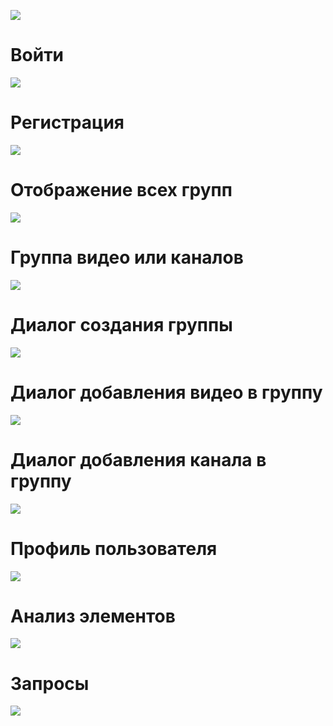![](/docs/images/Переходы_ui.png)

# Войти
![](/docs/images/Войти.png)

# Регистрация
![](/docs/images/Регистрация.png)

# Отображение всех групп
![](/docs/images/Общий_вид_группы.png)

# Группа видео или каналов
![](/docs/images/Группа_видео_или_канала.png)

# Диалог создания группы
![](/docs/images/Диалог_создания_группы.png)

# Диалог добавления видео в группу
![](/docs/images/Диалог_добавления_видео_в_группу.png)

# Диалог добавления канала в группу
![](/docs/images/Диалог_добавления_канала_в_группу.png)

# Профиль пользователя
![](/docs/images/Профиль_пользователя.png)

# Анализ элементов
![](/docs/images/Анализ_элементов.png)

# Запросы
![](/docs/images/Запросы.png)
